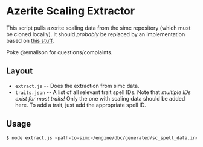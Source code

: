 # Azerite Scaling Extractor

This script pulls azerite scaling data from the simc repository (which must be
cloned locally). It should *probably* be replaced by an implementation based on [this
stuff](https://github.com/simulationcraft/simc/wiki/Using-CASC-Extract-and-DBC-Extract).

Poke @emallson for questions/complaints.

## Layout

- `extract.js` -- Does the extraction from simc data.
- `traits.json` -- A list of all relevant trait spell IDs. Note that *multiple
  IDs exist for most traits!* Only the one with scaling data should be added
  here. To add a trait, just add the appropriate spell ID.

## Usage

```sh
$ node extract.js <path-to-simc>/engine/dbc/generated/sc_spell_data.inc > src/common/AZERITE_SCALING.generated.json
```
